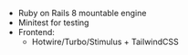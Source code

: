 - Ruby on Rails 8 mountable engine
- Minitest for testing
- Frontend:
  - Hotwire/Turbo/Stimulus + TailwindCSS
